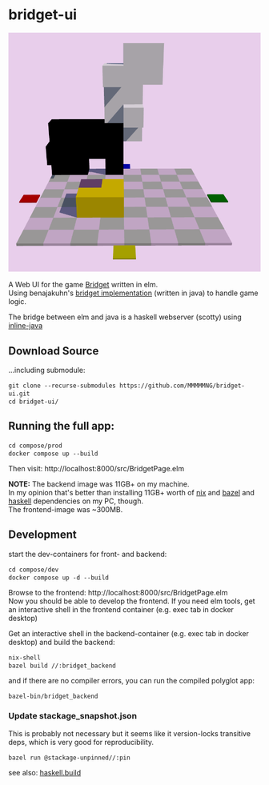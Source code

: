 # bridget-ui

![alt text](image.png)

A  Web UI for the game [Bridget](https://boardgamegeek.com/boardgame/286904/bridget) written in elm.  
Using benajakuhn's [bridget implementation](https://github.com/benajakuhn/wodsBridget) (written in java) to handle game logic.

The bridge between elm and java is a haskell webserver (scotty) using [inline-java](https://github.com/tweag/inline-java)

## Download Source
...including submodule:
```shell
git clone --recurse-submodules https://github.com/MMMMMNG/bridget-ui.git
cd bridget-ui/
```

## Running the full app:
```shell
cd compose/prod
docker compose up --build
```
Then visit: http://localhost:8000/src/BridgetPage.elm  


**NOTE:** The backend image was 11GB+ on my machine.  
In my opinion that's better than installing 11GB+ worth of [nix](https://nixos.org/) and [bazel](https://bazel.build/) and [haskell](https://www.haskell.org/) dependencies on my PC, though.  
The frontend-image was ~300MB.

## Development
start the dev-containers for front- and backend:
```shell
cd compose/dev
docker compose up -d --build
```
Browse to the frontend: http://localhost:8000/src/BridgetPage.elm  
Now you should be able to develop the frontend. If you need elm tools, get an interactive shell in the frontend container (e.g. exec tab in docker desktop) 

Get an interactive shell in the backend-container (e.g. exec tab in docker desktop) and build the backend:
```shell
nix-shell
bazel build //:bridget_backend
```
and if there are no compiler errors, you can run the compiled polyglot app:
```shell
bazel-bin/bridget_backend
```
### Update stackage_snapshot.json
This is probably not necessary but it seems like it version-locks transitive deps, which is very good for reproducibility.
```shell
bazel run @stackage-unpinned//:pin
```
see also: [haskell.build](https://release.api.haskell.build/haskell/cabal#stack_snapshot)